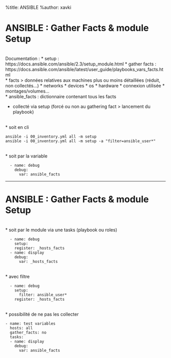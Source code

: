 %title: ANSIBLE
%author: xavki


# ANSIBLE : Gather Facts & module Setup


<br>
Documentation : 
	* setup : https://docs.ansible.com/ansible/2.3/setup_module.html
	* gather facts : https://docs.ansible.com/ansible/latest/user_guide/playbooks_vars_facts.html

<br>
* facts > données relatives aux machines plus ou moins détaillées (réduit, non collectés...)
		* networks
		* devices
		* os
		* hardware
		* connexion utilisée
		* montages/volumes...

<br>
* ansible_facts : dictionnaire contenant tous les facts

* collecté via setup (forcé ou non au gathering fact > lancement du playbook)

<br>
* soit en cli 

```
ansible -i 00_inventory.yml all -m setup
ansible -i 00_inventory.yml all -m setup -a "filter=ansible_user*"
```
<br>
* soit par la variable

```
  - name: debug
    debug:
      var: ansible_facts
```

-----------------------------------------------------------------------------------------

# ANSIBLE : Gather Facts & module Setup


<br>
* soit par le module via une tasks (playbook ou roles)

```
  - name: debug
    setup:
    register: _hosts_facts
  - name: display
    debug:
      var: _hosts_facts
```

<br>
* avec filtre

```
  - name: debug
    setup:
      filter: ansible_user*
    register: _hosts_facts
```

<br>
* possibilité de ne pas les collecter

```
- name: test variables
  hosts: all
  gather_facts: no 
  tasks:
  - name: display
    debug:
      var: ansible_facts
```
